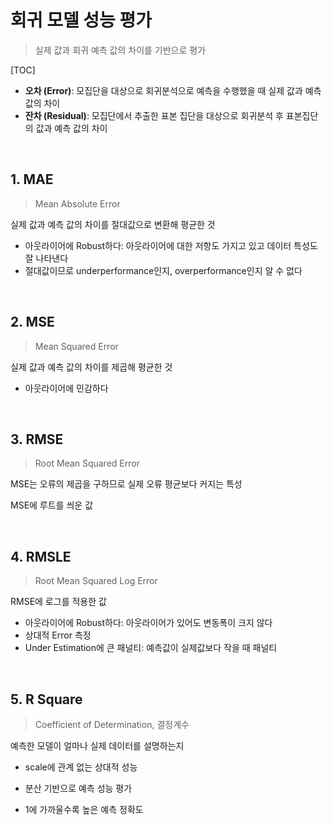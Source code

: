 # 회귀 모델 성능 평가

> 실제 값과 회귀 예측 값의 차이를 기반으로 평가

[TOC]

- **오차 (Error)**: 모집단을 대상으로 회귀분석으로 예측을 수행했을 때 실제 값과 예측 값의 차이
- **잔차 (Residual)**: 모집단에서 추출한 표본 집단을 대상으로 회귀분석 후 표본집단의 값과 예측 값의 차이

<br>

## 1. MAE

> Mean Absolute Error

실제 값과 예측 값의 차이를 절대값으로 변환해 평균한 것

- 아웃라이어에 Robust하다: 아웃라이어에 대한 저항도 가지고 있고 데이터 특성도 잘 나타낸다
- 절대값이므로 underperformance인지, overperformance인지 알 수 없다

<br>

## 2. MSE

> Mean Squared Error

실제 값과 예측 값의 차이를 제곱해 평균한 것

- 아웃라이어에  민감하다

<br>

## 3. RMSE

> Root Mean Squared Error

MSE는 오류의 제곱을 구하므로 실제 오류 평균보다 커지는 특성

MSE에 루트를 씌운 값

<br>

## 4. RMSLE

> Root Mean Squared Log Error

RMSE에 로그를 적용한 값

- 아웃라이어에 Robust하다: 아웃라이어가 있어도 변동폭이 크지 않다
- 상대적 Error 측정
- Under Estimation에 큰 패널티: 예측값이 실제값보다 작을 때 패널티

<br>

## 5. R Square

> Coefficient of Determination, 결정계수

예측한 모델이 얼마나 실제 데이터를 설명하는지

- scale에 관계 없는 상대적 성능

- 분산 기반으로 예측 성능 평가

- 1에 가까울수록 높은 예측 정확도
